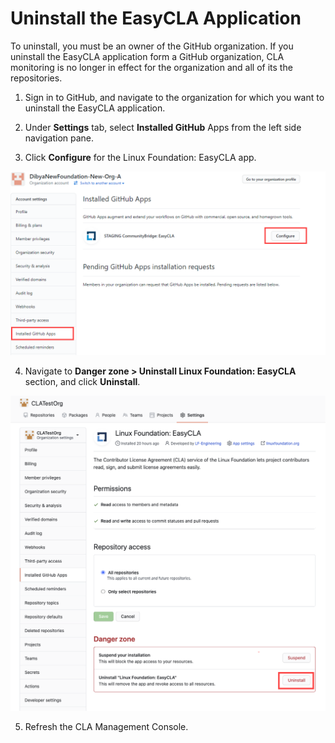 # Uninstall the EasyCLA Application

To uninstall, you must be an owner of the GitHub organization. If you uninstall the EasyCLA application form a GitHub organization, CLA monitoring is no longer in effect for the organization and all of its the repositories.

1. Sign in to GitHub, and navigate to the organization for which you want to uninstall the EasyCLA application.

2. Under **Settings** tab, select **Installed GitHub** Apps from the left side navigation pane.

3. Click **Configure** for the Linux Foundation: EasyCLA app.

![Uninstall EasyCLA Application](../../.gitbook/assets/uninstall-easycla-application%20%281%29.png)

4. Navigate to **Danger zone &gt; Uninstall Linux Foundation: EasyCLA** section, and click **Uninstall**.

![Uninstall EasyCLA App](../../.gitbook/assets/uninstall-easycla-application.png)

5. Refresh the CLA Management Console.

